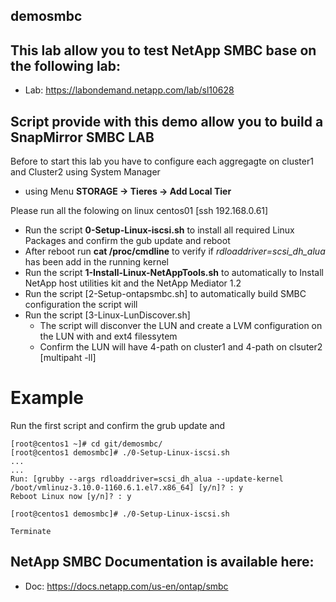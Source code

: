 ## demosmbc

This lab allow you to test NetApp SMBC base on the following lab:
------------------------------------------------------------------
- Lab: https://labondemand.netapp.com/lab/sl10628 

Script provide with this demo allow you to build a SnapMirror SMBC LAB
----------------------------------------------------------------------
Before to start this lab you have to configure each aggregagte on cluster1 and Cluster2 using System Manager 
- using Menu **STORAGE -> Tieres -> Add Local Tier**

Please run all the folowing on linux centos01 [ssh 192.168.0.61]
- Run the script **0-Setup-Linux-iscsi.sh** to install all required Linux Packages and confirm the gub update and reboot
- After reboot run **cat /proc/cmdline** to verify if *rdloaddriver=scsi_dh_alua* has been add in the running kernel
- Run the script **1-Install-Linux-NetAppTools.sh** to automatically to Install NetApp host utilities kit and the NetApp Mediator 1.2  
- Run the script [2-Setup-ontapsmbc.sh] to automatically build SMBC configuration the script will
- Run the script [3-Linux-LunDiscover.sh] 
	- The script will disconver the LUN and create a LVM configuration on the LUN with and ext4 filessytem
	- Confirm the LUN will have 4-path on cluster1 and 4-path on clsuter2 [multipaht -ll]

# Example
Run the first script and confirm the grub update and 
````
[root@centos1 ~]# cd git/demosmbc/
[root@centos1 demosmbc]# ./0-Setup-Linux-iscsi.sh
...
...
Run: [grubby --args rdloaddriver=scsi_dh_alua --update-kernel /boot/vmlinuz-3.10.0-1160.6.1.el7.x86_64] [y/n]? : y
Reboot Linux now [y/n]? : y

[root@centos1 demosmbc]# ./0-Setup-Linux-iscsi.sh

Terminate
````












NetApp SMBC Documentation is available here:
--------------------------------------------
- Doc: https://docs.netapp.com/us-en/ontap/smbc

